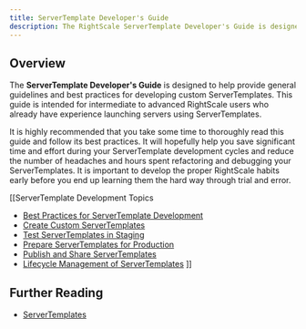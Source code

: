 ```yaml
---
title: ServerTemplate Developer's Guide
description: The RightScale ServerTemplate Developer's Guide is designed to help provide general guidelines and best practices for developing custom ServerTemplates.
---
```


## Overview

The **ServerTemplate Developer's Guide** is designed to help provide general guidelines and best practices for developing custom ServerTemplates. This guide is intended for intermediate to advanced RightScale users who already have experience launching servers using ServerTemplates.

It is highly recommended that you take some time to thoroughly read this guide and follow its best practices. It will hopefully help you save significant time and effort during your ServerTemplate development cycles and reduce the number of headaches and hours spent refactoring and debugging your ServerTemplates. It is important to develop the proper RightScale habits early before you end up learning them the hard way through trial and error.

[[ServerTemplate Development Topics
* [Best Practices for ServerTemplate Development](/cm/servertemplate_dev_guide/best_practices_for_servertemplate_development.html)
* [Create Custom ServerTemplates](/cm/servertemplate_dev_guide/create_custom_servertemplates.html)
* [Test ServerTemplates in Staging](/cm/servertemplate_dev_guide/test_servertemplates_in_staging.html)
* [Prepare ServerTemplates for Production](/cm/servertemplate_dev_guide/prepare_servertemplates_for_production.html)
* [Publish and Share ServerTemplates](/cm/servertemplate_dev_guide/publish_and_share_servertemplates.html)
* [Lifecycle Management of ServerTemplates](/cm/servertemplate_dev_guide/lifecycle_management_of_servertemplates.html)
]]

## Further Reading

* [ServerTemplates](/cm/dashboard/design/server_templates/servertemplates.html)
